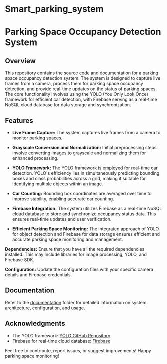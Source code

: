 # Smart_parking_system

# Parking Space Occupancy Detection System

## Overview

This repository contains the source code and documentation for a parking space occupancy detection system. The system is designed to capture live frames from a camera, process them for parking space occupancy detection, and provide real-time updates on the status of parking spaces. The core functionality involves using the YOLO (You Only Look Once) framework for efficient car detection, with Firebase serving as a real-time NoSQL cloud database for data storage and synchronization.

## Features

- **Live Frame Capture:** The system captures live frames from a camera to monitor parking spaces.

- **Grayscale Conversion and Normalization:** Initial preprocessing steps involve converting images to grayscale and normalizing them for enhanced processing.

- **YOLO Framework:** The YOLO framework is employed for real-time car detection. YOLO's efficiency lies in simultaneously predicting bounding boxes and class probabilities across a grid, making it suitable for identifying multiple objects within an image.

- **Car Counting:** Bounding box coordinates are averaged over time to improve stability, enabling accurate car counting.

- **Firebase Integration:** The system utilizes Firebase as a real-time NoSQL cloud database to store and synchronize occupancy status data. This ensures real-time updates and user verification.

- **Efficient Parking Space Monitoring:** The integrated approach of YOLO for object detection and Firebase for data storage ensures efficient and accurate parking space monitoring and management.

**Dependencies:**
   Ensure that you have all the required dependencies installed. This may include libraries for image processing, YOLO, and Firebase SDK.

**Configuration:**
   Update the configuration files with your specific camera details and Firebase credentials.

## Documentation

Refer to the [documentation](docs/) folder for detailed information on system architecture, configuration, and usage.

## Acknowledgments

- The YOLO framework: [YOLO GitHub Repository](https://github.com/AlexeyAB/darknet)
- Firebase for real-time cloud database: [Firebase](https://firebase.google.com/)

Feel free to contribute, report issues, or suggest improvements! Happy parking space monitoring!

